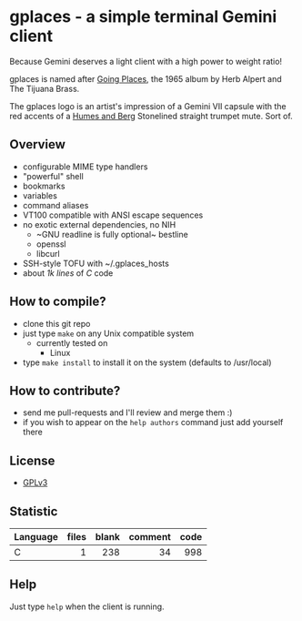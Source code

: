 # gplaces - a simple terminal Gemini client

Because Gemini deserves a light client with a high power to weight ratio!

gplaces is named after [Going Places](https://en.wikipedia.org/wiki/Going_Places_(Herb_Alpert_and_the_Tijuana_Brass_album)), the 1965 album by Herb Alpert and The Tijuana Brass.

The gplaces logo is an artist's impression of a Gemini VII capsule with the red accents of a [Humes and Berg](https://humesandberg.com) Stonelined straight trumpet mute. Sort of.

## Overview
- configurable MIME type handlers
- "powerful" shell
- bookmarks
- variables
- command aliases
- VT100 compatible with ANSI escape sequences
- no exotic external dependencies, no NIH
	- ~GNU readline is fully optional~ bestline
	- openssl
	- libcurl
- SSH-style TOFU with ~/.gplaces_hosts
- about *1k lines* of *C* code

## How to compile?
- clone this git repo
- just type `make` on any Unix compatible system
	- currently tested on
		- Linux
- type `make install` to install it on the system (defaults to /usr/local)

## How to contribute?
- send me pull-requests and I'll review and merge them :)
- if you wish to appear on the `help authors` command just add yourself there

## License
- [GPLv3](https://www.gnu.org/licenses/gpl-3.0.html)

## Statistic
Language|files|blank|comment|code
:-------|-------:|-------:|-------:|-------:
C|1|238|34|998

## Help
Just type `help` when the client is running.
